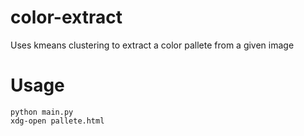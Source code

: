 # color-extract
Uses kmeans clustering to extract a color pallete from a given image 

# Usage 

```
python main.py
xdg-open pallete.html
```

